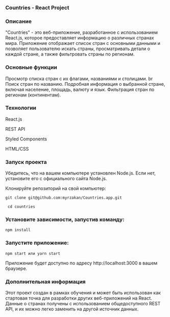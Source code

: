 ### Countries - React Project


### Описание

"Countries" - это веб-приложение, разработанное с использованием React.js, которое предоставляет информацию о различных странах мира. Приложение отображает список стран с основными данными и позволяет пользователю искать страны, просматривать детали о каждой стране, а также фильтровать страны по регионам.

### Основные функции

  Просмотр списка стран с их флагами, названиями и столицами. br
  Поиск стран по названию.
  Подробная информация о выбранной стране, включая население, площадь, валюту и язык.
  Фильтрация стран по регионам (континентам).

### Технологии

  React.js 

  REST API

  Styled Components

  HTML/CSS


### Запуск проекта

  Убедитесь, что на вашем компьютере установлен Node.js. Если нет, установите его с официального сайта Node.js.

  Клонируйте репозиторий на свой компьютер:


` git clone git@github.com:myrzakan/Countries.app.git `

 ` cd countries`


### Установите зависимости, запустив команду:

`npm install`

### Запустите приложение:

`npm start или yarn start` 

Приложение будет доступно по адресу http://localhost:3000 в вашем браузере.

### Дополнительная информация

Этот проект создан в рамках обучения и может быть использован как стартовая точка для разработки других веб-приложений на React.
Данные о странах получены с использованием общедоступного REST API, и их можно легко заменить на другой источник данных.



    
